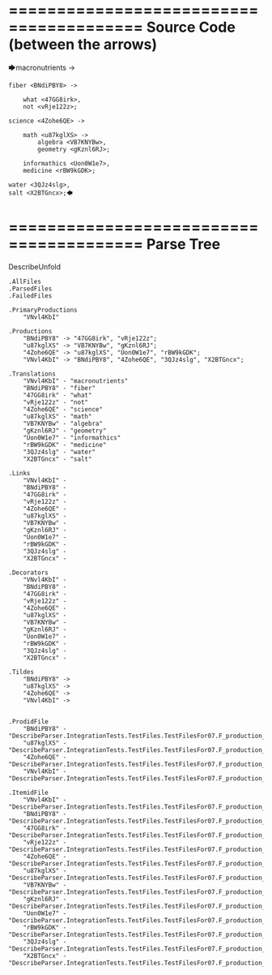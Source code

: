 ========================================
Source Code (between the arrows)
========================================

🡆macronutrients <VNvl4KbI> ->

    fiber <BNdiPBY8> ->

        what <47GG8irk>,
        not <vRje122z>;
	
	science <4Zohe6QE> ->
		
		math <u87kglXS> ->
			algebra <VB7KNYBw>,
			geometry <gKznl6RJ>;
			
		informathics <Uon0W1e7>,
		medicine <rBW9kGDK>;
    
    water <3QJz4slg>,
    salt <X2BTGncx>;🡄

========================================
Parse Tree
========================================
DescribeUnfold

    .AllFiles
    .ParsedFiles
    .FailedFiles

    .PrimaryProductions
        "VNvl4KbI" 

    .Productions
        "BNdiPBY8" -> "47GG8irk", "vRje122z";
        "u87kglXS" -> "VB7KNYBw", "gKznl6RJ";
        "4Zohe6QE" -> "u87kglXS", "Uon0W1e7", "rBW9kGDK";
        "VNvl4KbI" -> "BNdiPBY8", "4Zohe6QE", "3QJz4slg", "X2BTGncx";

    .Translations
        "VNvl4KbI" - "macronutrients"
        "BNdiPBY8" - "fiber"
        "47GG8irk" - "what"
        "vRje122z" - "not"
        "4Zohe6QE" - "science"
        "u87kglXS" - "math"
        "VB7KNYBw" - "algebra"
        "gKznl6RJ" - "geometry"
        "Uon0W1e7" - "informathics"
        "rBW9kGDK" - "medicine"
        "3QJz4slg" - "water"
        "X2BTGncx" - "salt"

    .Links
        "VNvl4KbI" - 
        "BNdiPBY8" - 
        "47GG8irk" - 
        "vRje122z" - 
        "4Zohe6QE" - 
        "u87kglXS" - 
        "VB7KNYBw" - 
        "gKznl6RJ" - 
        "Uon0W1e7" - 
        "rBW9kGDK" - 
        "3QJz4slg" - 
        "X2BTGncx" - 

    .Decorators
        "VNvl4KbI" - 
        "BNdiPBY8" - 
        "47GG8irk" - 
        "vRje122z" - 
        "4Zohe6QE" - 
        "u87kglXS" - 
        "VB7KNYBw" - 
        "gKznl6RJ" - 
        "Uon0W1e7" - 
        "rBW9kGDK" - 
        "3QJz4slg" - 
        "X2BTGncx" - 

    .Tildes
        "BNdiPBY8" -> 
        "u87kglXS" -> 
        "4Zohe6QE" -> 
        "VNvl4KbI" -> 


    .ProdidFile
        "BNdiPBY8" - "DescribeParser.IntegrationTests.TestFiles.TestFilesFor07.F_production_in_production6.ds"
        "u87kglXS" - "DescribeParser.IntegrationTests.TestFiles.TestFilesFor07.F_production_in_production6.ds"
        "4Zohe6QE" - "DescribeParser.IntegrationTests.TestFiles.TestFilesFor07.F_production_in_production6.ds"
        "VNvl4KbI" - "DescribeParser.IntegrationTests.TestFiles.TestFilesFor07.F_production_in_production6.ds"

    .ItemidFile
        "VNvl4KbI" - "DescribeParser.IntegrationTests.TestFiles.TestFilesFor07.F_production_in_production6.ds"
        "BNdiPBY8" - "DescribeParser.IntegrationTests.TestFiles.TestFilesFor07.F_production_in_production6.ds"
        "47GG8irk" - "DescribeParser.IntegrationTests.TestFiles.TestFilesFor07.F_production_in_production6.ds"
        "vRje122z" - "DescribeParser.IntegrationTests.TestFiles.TestFilesFor07.F_production_in_production6.ds"
        "4Zohe6QE" - "DescribeParser.IntegrationTests.TestFiles.TestFilesFor07.F_production_in_production6.ds"
        "u87kglXS" - "DescribeParser.IntegrationTests.TestFiles.TestFilesFor07.F_production_in_production6.ds"
        "VB7KNYBw" - "DescribeParser.IntegrationTests.TestFiles.TestFilesFor07.F_production_in_production6.ds"
        "gKznl6RJ" - "DescribeParser.IntegrationTests.TestFiles.TestFilesFor07.F_production_in_production6.ds"
        "Uon0W1e7" - "DescribeParser.IntegrationTests.TestFiles.TestFilesFor07.F_production_in_production6.ds"
        "rBW9kGDK" - "DescribeParser.IntegrationTests.TestFiles.TestFilesFor07.F_production_in_production6.ds"
        "3QJz4slg" - "DescribeParser.IntegrationTests.TestFiles.TestFilesFor07.F_production_in_production6.ds"
        "X2BTGncx" - "DescribeParser.IntegrationTests.TestFiles.TestFilesFor07.F_production_in_production6.ds"

